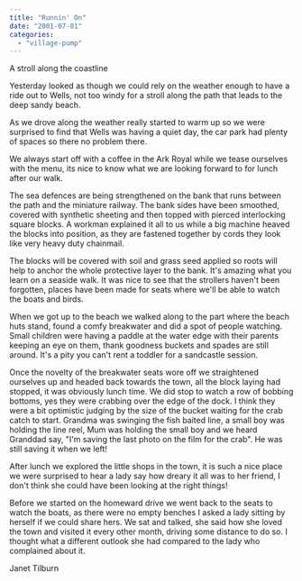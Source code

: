 ```yaml
---
title: "Runnin' On"
date: "2001-07-01"
categories: 
  - "village-pump"
---
```


A stroll along the coastline

Yesterday looked as though we could rely on the weather enough to have a ride out to Wells, not too windy for a stroll along the path that leads to the deep sandy beach.

As we drove along the weather really started to warm up so we were surprised to find that Wells was having a quiet day, the car park had plenty of spaces so there no problem there.

We always start off with a coffee in the Ark Royal while we tease ourselves with the menu, its nice to know what we are looking forward to for lunch after our walk.

The sea defences are being strengthened on the bank that runs between the path and the miniature railway. The bank sides have been smoothed, covered with synthetic sheeting and then topped with pierced interlocking square blocks. A workman explained it all to us while a big machine heaved the blocks into position, as they are fastened together by cords they look like very heavy duty chainmail.

The blocks will be covered with soil and grass seed applied so roots will help to anchor the whole protective layer to the bank. It's amazing what you learn on a seaside walk. It was nice to see that the strollers haven't been forgotten, places have been made for seats where we'll be able to watch the boats and birds.

When we got up to the beach we walked along to the part where the beach huts stand, found a comfy breakwater and did a spot of people watching. Small children were having a paddle at the water edge with their parents keeping an eye on them, thank goodness buckets and spades are still around. It's a pity you can't rent a toddler for a sandcastle session.

Once the novelty of the breakwater seats wore off we straightened ourselves up and headed back towards the town, all the block laying had stopped, it was obviously lunch time. We did stop to watch a row of bobbing bottoms, yes they were crabbing over the edge of the dock. I think they were a bit optimistic judging by the size of the bucket waiting for the crab catch to start. Grandma was swinging the fish baited line, a small boy was holding the line reel, Mum was holding the small boy and we heard Granddad say, "I'm saving the last photo on the film for the crab". He was still saving it when we left!

After lunch we explored the little shops in the town, it is such a nice place we were surprised to hear a lady say how dreary it all was to her friend, I don't think she could have been looking at the right things!

Before we started on the homeward drive we went back to the seats to watch the boats, as there were no empty benches I asked a lady sitting by herself if we could share hers. We sat and talked, she said how she loved the town and visited it every other month, driving some distance to do so. I thought what a different outlook she had compared to the lady who complained about it.

Janet Tilburn
